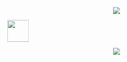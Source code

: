 <p align="center">
  <img src="https://capsule-render.vercel.app/api?type=waving&height=100&color=gradient&text=Hey%20You&animation=fadeIn&fontColor=fff"/>
</p>

<a href="https://www.instagram.com/figgokian/">
  <img height="50" src="https://user-images.githubusercontent.com/46517096/166974368-9798f39f-1f46-499c-b14e-81f0a3f83a06.png"/>
</a>

<p align="center">
  <img src="https://media.giphy.com/media/hW4sWQR5WUpZNiVU62/giphy.gif?cid=790b76119s2klnz3kywoxrcaov7v4i62pyekuup72wxtf0ze&ep=v1_gifs_search&rid=giphy.gif&ct=g"/>
</p>
